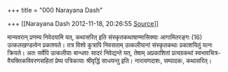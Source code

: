 +++
title = "000 Narayana Dash"

+++
[[Narayana Dash	2012-11-18, 20:26:55 [Source](https://groups.google.com/g/bvparishat/c/fbe7mg_Dj8s)]]



मान्यवरान् प्रणम्य निवेदयामि यत्, कथासरित् इति संस्कृतकथाषाण्मासिक्याः आगामितरङ्गः (16) उत्कलखण्डत्वेन प्रकाश्यते। तत्र विश्वे कुत्रापि निवसताम् उत्कलीयानां संस्कृतकथाः प्रकाशयितुं यत्नः क्रियते। अतः सर्वेपि उत्कलीयाः बान्धवाः सादरं निवेद्यन्ते यत्, तेषाम् अप्रकाशितां प्रत्यग्रकथां स्वभावचित्र-वैयक्तिकविवरणसहितां प्रेष्य पत्रिकायाः श्रीवृद्धिं साधयन्तु इति। नारायणदाशः, सम्पादकः, कथासरित्।

